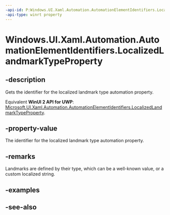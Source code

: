 ```yaml
---
-api-id: P:Windows.UI.Xaml.Automation.AutomationElementIdentifiers.LocalizedLandmarkTypeProperty
-api-type: winrt property
---
```


<!-- Property syntax
public Windows.UI.Xaml.Automation.AutomationProperty LocalizedLandmarkTypeProperty { get; }
-->

# Windows.UI.Xaml.Automation.AutomationElementIdentifiers.LocalizedLandmarkTypeProperty

## -description
Gets the identifier for the localized landmark type automation property.

Equivalent **WinUI 2 API for UWP**: [Microsoft.UI.Xaml.Automation.AutomationElementIdentifiers.LocalizedLandmarkTypeProperty](/windows/winui/api/microsoft.ui.xaml.automation.automationelementidentifiers.localizedlandmarktypeproperty).

## -property-value
The identifier for the localized landmark type automation property.

## -remarks
Landmarks are defined by their type, which can be a well-known value, or a custom localized string.

## -examples

## -see-also
